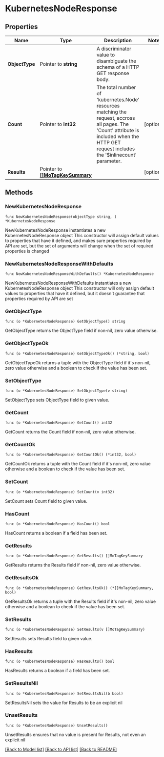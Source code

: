 # KubernetesNodeResponse

## Properties

Name | Type | Description | Notes
------------ | ------------- | ------------- | -------------
**ObjectType** | Pointer to **string** | A discriminator value to disambiguate the schema of a HTTP GET response body. | 
**Count** | Pointer to **int32** | The total number of &#39;kubernetes.Node&#39; resources matching the request, accross all pages. The &#39;Count&#39; attribute is included when the HTTP GET request includes the &#39;$inlinecount&#39; parameter. | [optional] 
**Results** | Pointer to [**[]MoTagKeySummary**](MoTagKeySummary.md) |  | [optional] 

## Methods

### NewKubernetesNodeResponse

`func NewKubernetesNodeResponse(objectType string, ) *KubernetesNodeResponse`

NewKubernetesNodeResponse instantiates a new KubernetesNodeResponse object
This constructor will assign default values to properties that have it defined,
and makes sure properties required by API are set, but the set of arguments
will change when the set of required properties is changed

### NewKubernetesNodeResponseWithDefaults

`func NewKubernetesNodeResponseWithDefaults() *KubernetesNodeResponse`

NewKubernetesNodeResponseWithDefaults instantiates a new KubernetesNodeResponse object
This constructor will only assign default values to properties that have it defined,
but it doesn't guarantee that properties required by API are set

### GetObjectType

`func (o *KubernetesNodeResponse) GetObjectType() string`

GetObjectType returns the ObjectType field if non-nil, zero value otherwise.

### GetObjectTypeOk

`func (o *KubernetesNodeResponse) GetObjectTypeOk() (*string, bool)`

GetObjectTypeOk returns a tuple with the ObjectType field if it's non-nil, zero value otherwise
and a boolean to check if the value has been set.

### SetObjectType

`func (o *KubernetesNodeResponse) SetObjectType(v string)`

SetObjectType sets ObjectType field to given value.


### GetCount

`func (o *KubernetesNodeResponse) GetCount() int32`

GetCount returns the Count field if non-nil, zero value otherwise.

### GetCountOk

`func (o *KubernetesNodeResponse) GetCountOk() (*int32, bool)`

GetCountOk returns a tuple with the Count field if it's non-nil, zero value otherwise
and a boolean to check if the value has been set.

### SetCount

`func (o *KubernetesNodeResponse) SetCount(v int32)`

SetCount sets Count field to given value.

### HasCount

`func (o *KubernetesNodeResponse) HasCount() bool`

HasCount returns a boolean if a field has been set.

### GetResults

`func (o *KubernetesNodeResponse) GetResults() []MoTagKeySummary`

GetResults returns the Results field if non-nil, zero value otherwise.

### GetResultsOk

`func (o *KubernetesNodeResponse) GetResultsOk() (*[]MoTagKeySummary, bool)`

GetResultsOk returns a tuple with the Results field if it's non-nil, zero value otherwise
and a boolean to check if the value has been set.

### SetResults

`func (o *KubernetesNodeResponse) SetResults(v []MoTagKeySummary)`

SetResults sets Results field to given value.

### HasResults

`func (o *KubernetesNodeResponse) HasResults() bool`

HasResults returns a boolean if a field has been set.

### SetResultsNil

`func (o *KubernetesNodeResponse) SetResultsNil(b bool)`

 SetResultsNil sets the value for Results to be an explicit nil

### UnsetResults
`func (o *KubernetesNodeResponse) UnsetResults()`

UnsetResults ensures that no value is present for Results, not even an explicit nil

[[Back to Model list]](../README.md#documentation-for-models) [[Back to API list]](../README.md#documentation-for-api-endpoints) [[Back to README]](../README.md)


